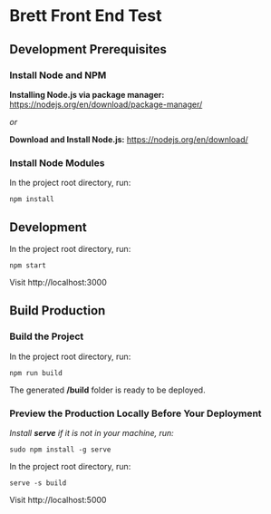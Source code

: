# Brett Front End Test

## Development Prerequisites

### Install Node and NPM

**Installing Node.js via package manager:** https://nodejs.org/en/download/package-manager/

*or*

**Download and Install Node.js:** https://nodejs.org/en/download/

### Install Node Modules
In the project root directory, run:
```
npm install
```

## Development
In the project root directory, run:
```
npm start
```
Visit http://localhost:3000


## Build Production

### Build the Project
In the project root directory, run:
```
npm run build
```
The generated **/build** folder is ready to be deployed.

### Preview the Production Locally Before Your Deployment

*Install **serve** if it is not in your machine, run:* 

```
sudo npm install -g serve
```

In the project root directory, run:
```
serve -s build
```
Visit http://localhost:5000



